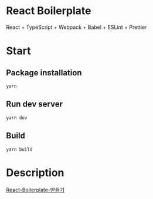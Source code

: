 # React Boilerplate

React + TypeScript + Webpack + Babel + ESLint + Prettier

# Start

## Package installation

```
yarn
```

## Run dev server

```
yarn dev
```

## Build

```
yarn build
```

# Description

[React-Boilerplate-만들기](https://velog.io/@krkorklo58/React-Boilerplate-%EB%A7%8C%EB%93%A4%EA%B8%B0)
